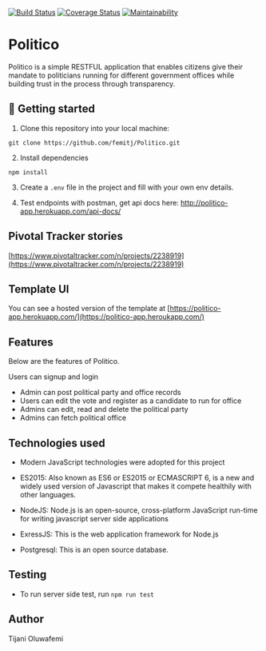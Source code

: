 [![Build Status](https://travis-ci.com/femitj/Politico.svg?branch=develop)](https://travis-ci.com/femitj/Politico)
[![Coverage Status](https://coveralls.io/repos/github/femitj/Politico/badge.svg?branch=develop&service=github)](https://coveralls.io/github/femitj/Politico?branch=develop&service=github)
[![Maintainability](https://api.codeclimate.com/v1/badges/3df9afa37bc284eac41c/maintainability)](https://codeclimate.com/github/femitj/Politico/maintainability)

# Politico
Politico is a simple RESTFUL application that enables citizens give their mandate to politicians running for different government offices while building trust in the process through transparency.

## 📖 Getting started

1. Clone this repository into your local machine:
```
git clone https://github.com/femitj/Politico.git
```
2. Install dependencies
```
npm install
```
3. Create a `.env` file in the project and fill with your own env details.

 4. Test endpoints with postman, get api docs here: http://politico-app.herokuapp.com/api-docs/

## Pivotal Tracker stories

[https://www.pivotaltracker.com/n/projects/2238919](https://www.pivotaltracker.com/n/projects/2238919)

## Template UI

You can see a hosted version of the template at [https://politico-app.herokuapp.com/](https://politico-app.heroukapp.com/)


## Features
Below are the features of Politico.

Users can signup and login<br/>
 - Admin can post political party and office records<br/>
 - Users can edit the vote and register as a candidate to run for office<br/>
 - Admins can edit, read and delete the political party<br/>
 - Admins can fetch political office<br/>

## Technologies used

- Modern JavaScript technologies were adopted for this project

- ES2015: Also known as ES6 or ES2015 or ECMASCRIPT 6, is a new and widely used version of Javascript
that makes it compete healthily with other languages.

- NodeJS: Node.js is an open-source, cross-platform JavaScript run-time for writing javascript server side applications

- ExressJS: This is the web application framework for Node.js

- Postgresql: This is an open source database.


## Testing
- To run server side test, run `npm run test`


## Author

Tijani Oluwafemi
